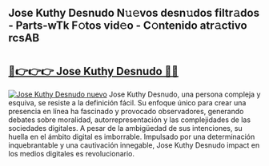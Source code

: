 ## Jose Kuthy Desnudo N𝚞𝚎vos desn𝚞dos filtr𝚊dos - Parts-wTk F𝚘tos vid𝚎o - C𝚘ntenido atr𝚊ctivo rcsAB

# <h2><a href="http://mb0zgf.tromn.icu/?c=Jose+Kuthy+Desnudo">🔗👉👉👉 Jose Kuthy Desnudo 🔗🔗</a></h2>

[![Jose Kuthy Desnudo nuevo](https://i.imgur.com/pEAQMta.gif)](http://mb0zgf.tromn.icu/?c=Jose+Kuthy+Desnudo)
Jose Kuthy Desnudo, una persona compleja y esquiva, se resiste a la definición fácil. Su enfoque único para crear una presencia en línea ha fascinado y provocado observadores, generando debates sobre moralidad, autorrepresentación y las complejidades de las sociedades digitales. A pesar de la ambigüedad de sus intenciones, su huella en el ámbito digital es imborrable. Impulsado por una determinación inquebrantable y una cautivación innegable, Jose Kuthy Desnudo impact en los medios digitales es revolucionario.
